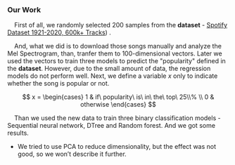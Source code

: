 ### Our Work

    First of all, we randomly selected 200 samples from the **dataset** - [Spotify Dataset 1921-2020, 600k+ Tracks](https://www.kaggle.com/datasets/yamaerenay/spotify-dataset-19212020-600k-tracks/data)) .

    And, what we did is to download those songs manually and analyze the Mel Spectrogram, than, tranfer them to 100-dimensional vectors. Later we used the vectors to train three models to predict the "popularity" defined in the **dataset**. However, due to the small amount of data, the regression models do not perform well. Next, we define a variable $x$ only to indicate whether the song is popular or not.

$$
x = 
\begin{cases}
1 & if\ popularity\ is\ in\ the\ top\ 25\\% \\
0 & otherwise
\end{cases}
$$

    Than we used the new data to train three binary classification models - Sequential neural network, DTree and Random forest. And we got  some results.

* We tried to use PCA to reduce dimensionality, but the effect was not good, so we won’t describe it further.


